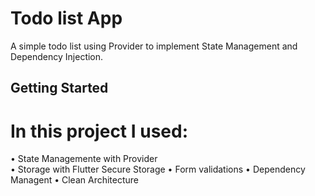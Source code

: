 # Todo list App

A simple todo list using Provider to implement State Management and Dependency Injection.

## Getting Started

# In this project I used:

 • State Managemente with Provider </br>
 • Storage with Flutter Secure Storage
 • Form validations
 • Dependency Managent
 • Clean Architecture
